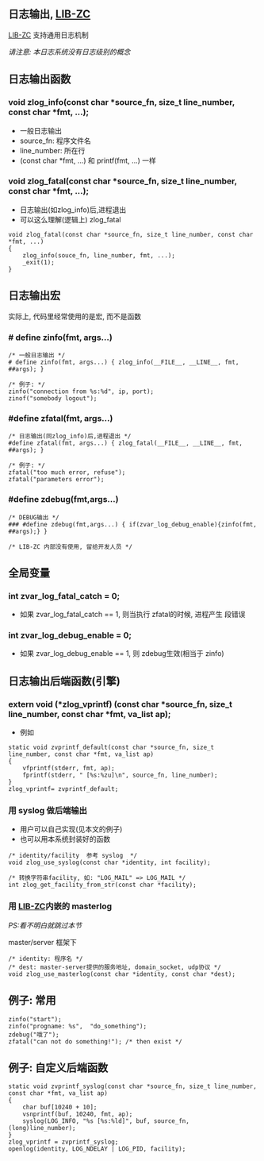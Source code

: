 <A name="readme_md" id="readme_md"></A>

## 日志输出, [LIB-ZC](https://gitee.com/linuxmail/lib-zc#readme_md)

[LIB-ZC](https://gitee.com/linuxmail/lib-zc#readme_md) 支持通用日志机制

_请注意: 本日志系统没有日志级别的概念_

## 日志输出函数

### void zlog_info(const char *source_fn, size_t line_number, const char *fmt, ...);

* 一般日志输出
* source_fn: 程序文件名 
* line_number: 所在行
* (const char *fmt, ...) 和 printf(fmt, ...) 一样 

### void zlog_fatal(const char *source_fn, size_t line_number, const char *fmt, ...);

* 日志输出(如zlog_info)后,进程退出
* 可以这么理解(逻辑上) zlog_fatal

```
void zlog_fatal(const char *source_fn, size_t line_number, const char *fmt, ...)
{
	zlog_info(souce_fn, line_number, fmt, ...);
	_exit(1);
}
```

## 日志输出宏

实际上, 代码里经常使用的是宏, 而不是函数

### # define zinfo(fmt, args...)

```
/* 一般日志输出 */
# define zinfo(fmt, args...) { zlog_info(__FILE__, __LINE__, fmt, ##args); }

/* 例子: */
zinfo("connection from %s:%d", ip, port);
zinof("somebody logout");
```

### #define zfatal(fmt, args...)

```
/* 日志输出(同zlog_info)后,进程退出 */
#define zfatal(fmt, args...) { zlog_fatal(__FILE__, __LINE__, fmt, ##args); }

/* 例子: */
zfatal("too much error, refuse");
zfatal("parameters error");
```

### #define zdebug(fmt,args...)

```
/* DEBUG输出 */
### #define zdebug(fmt,args...) { if(zvar_log_debug_enable){zinfo(fmt, ##args);} }

/* LIB-ZC 内部没有使用, 留给开发人员 */
```


## 全局变量

### int zvar_log_fatal_catch = 0;

* 如果 zvar_log_fatal_catch == 1, 则当执行 zfatal的时候, 进程产生 段错误

### int zvar_log_debug_enable = 0;

* 如果 zvar_log_debug_enable == 1, 则 zdebug生效(相当于 zinfo)

## 日志输出后端函数(引擎)

### extern void (*zlog_vprintf) (const char *source_fn, size_t line_number, const char *fmt, va_list ap);

* 例如

```
static void zvprintf_default(const char *source_fn, size_t line_number, const char *fmt, va_list ap) 
{
    vfprintf(stderr, fmt, ap);
    fprintf(stderr, " [%s:%zu]\n", source_fn, line_number);
}
zlog_vprintf= zvprintf_default;
```

### 用 syslog 做后端输出

* 用户可以自己实现(见本文的例子)
* 也可以用本系统封装好的函数

```
/* identity/facility  参考 syslog  */
void zlog_use_syslog(const char *identity, int facility);

/* 转换字符串facility, 如: "LOG_MAIL" => LOG_MAIL */
int zlog_get_facility_from_str(const char *facility);
```

### 用 [LIB-ZC](https://gitee.com/linuxmail/lib-zc#readme_md)内嵌的 masterlog

_PS:看不明白就跳过本节_

master/server 框架下

```
/* identity: 程序名 */
/* dest: master-server提供的服务地址, domain_socket, udp协议 */
void zlog_use_masterlog(const char *identity, const char *dest);
```

## 例子: 常用

```
zinfo("start");
zinfo("progname: %s",  "do_something");
zdebug("哦了");
zfatal("can not do something!"); /* then exist */
```

## 例子: 自定义后端函数

```
static void zvprintf_syslog(const char *source_fn, size_t line_number, const char *fmt, va_list ap) 
{
    char buf[10240 + 10];
    vsnprintf(buf, 10240, fmt, ap);
    syslog(LOG_INFO, "%s [%s:%ld]", buf, source_fn, (long)line_number);
}
zlog_vprintf = zvprintf_syslog;
openlog(identity, LOG_NDELAY | LOG_PID, facility);
```

